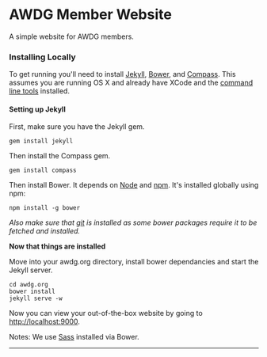 AWDG Member Website
========

A simple website for AWDG members.


### Installing Locally
To get running you'll need to install [Jekyll](http://jekyllrb.com/), [Bower](http://bower.io/), and [Compass](http://compass-style.org/). This assumes you are running OS X and already have XCode and the [command line tools](http://stackoverflow.com/questions/9329243/xcode-4-4-and-later-install-command-line-tools) installed.

#### Setting up Jekyll

First, make sure you have the Jekyll gem.

    gem install jekyll

Then install the Compass gem.

    gem install compass

Then install Bower. It depends on [Node](http://nodejs.org/) and [npm](http://npmjs.org/). It's installed globally using npm:

    npm install -g bower

*Also make sure that [git](http://git-scm.com/) is installed as some bower packages require it to be fetched and installed.*

**Now that things are installed**

Move into your awdg.org directory, install bower dependancies and start the Jekyll server.

    cd awdg.org
    bower install
    jekyll serve -w

Now you can view your out-of-the-box website by going to [http://localhost:9000](http://localhost:9000).

Notes: We use [Sass](http://sass-lang.com/) installed via Bower.

---